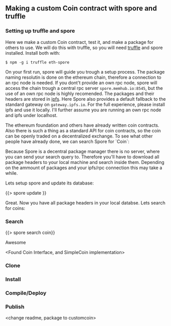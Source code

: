## Making a custom Coin contract with spore and truffle

### Setting up truffle and spore

Here we make a custom Coin contract, test it, and make a package for others to use.
We will do this with truffle, so you will need [truffle](https://github.com/ConsenSys/truffle) and 
spore installed. Install both with:

```
$ npm -g i truffle eth-spore
```

On your first run, spore will guide you trough a setup process. The package naming resolutin is done on the ethereum chain, therefore a connection to an rpc node is needed. If you dont't provide an own rpc node, spore will access the chain trough a central rpc server `spore.memhub.io:8545`, but the use of an own rpc node is highly recomended. The packages and their headers are stored in [ipfs](ipfs.io). Here Spore also provides a default fallback to the standard gateway on `gateway.ipfs.io`. For the full experience, please install ipfs and use it locally. I'll further assume you are running an own rpc node and ipfs under localhost.



<!-- You will also need an rpc Client through wich you'll communicate with the ethereum chain. For development and testing purposes you can stick with a slick rpc client called [testrpc](https://github.com/ConsenSys/eth&#45;testrpc). If you want to do some more serious development, take some time to install and configure the [Ethereum go client](https://github.com/ethereum/go&#45;ethereum).  -->
<!--  -->
<!--  Contracts in ethereum are compiled down to an assembly like language for the EVM (Ethereum Virtual Machine) where the code is executed. Ethereums special feature is that every code execution is timestaped  -->


The ethereum foundation and others have already written coin contracts. Also there is such a thing
as a standard API for coin contracts, so the coin can be openly traded on a decentralized exchange.
To see what other people have already done, we can search Spore for \`Coin\`:

Because Spore is a decentral package manager there is no server, where you can send your search query to. Therefore you'll have to download all package headers to your local machine and search inside them. Depending on the ammount of packages and your ipfs/rpc connection this may take a while.


Lets setup spore and update its database:

{{> spore update }}

Great. Now you have all package headers in your local databse. Lets search for coins:

### Search

{{> spore search coin}}

Awesome 

<Found Coin Interface, and SimpleCoin implementation>
<info>

### Clone
<clone coin>

### Install
<install mortal>

### Compile/Deploy
<test>

### Publish
<change readme, package to customcoin>
<publish>

